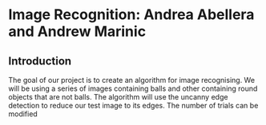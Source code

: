 # Image Recognition: Andrea Abellera and Andrew Marinic
 ## Introduction
<p>	The goal of our project is to create an algorithm for  image recognising. We will be using a series of images containing balls and other containing round objects that are not balls. The algorithm  will use the uncanny edge detection to reduce our test image to its edges. The number of trials can be modified </p> 
<!--stackedit_data:
eyJoaXN0b3J5IjpbMjA0NDMyMTg4M119
-->